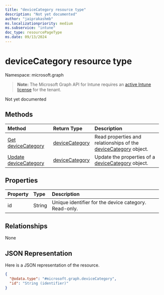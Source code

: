 ```yaml
---
title: "deviceCategory resource type"
description: "Not yet documented"
author: "jaiprakashmb"
ms.localizationpriority: medium
ms.subservice: "intune"
doc_type: resourcePageType
ms.date: 09/13/2024
---
```


# deviceCategory resource type

Namespace: microsoft.graph

> **Note:** The Microsoft Graph API for Intune requires an [active Intune license](https://go.microsoft.com/fwlink/?linkid=839381) for the tenant.

Not yet documented

## Methods
|Method|Return Type|Description|
|:---|:---|:---|
|[Get deviceCategory](../api/intune-devices-devicecategory-get.md)|[deviceCategory](../resources/intune-devices-devicecategory.md)|Read properties and relationships of the [deviceCategory](../resources/intune-devices-devicecategory.md) object.|
|[Update deviceCategory](../api/intune-devices-devicecategory-update.md)|[deviceCategory](../resources/intune-devices-devicecategory.md)|Update the properties of a [deviceCategory](../resources/intune-devices-devicecategory.md) object.|

## Properties
|Property|Type|Description|
|:---|:---|:---|
|id|String|Unique identifier for the device category. Read-only.|

## Relationships
None

## JSON Representation
Here is a JSON representation of the resource.
<!-- {
  "blockType": "resource",
  "keyProperty": "id",
  "@odata.type": "microsoft.graph.deviceCategory"
}
-->
``` json
{
  "@odata.type": "#microsoft.graph.deviceCategory",
  "id": "String (identifier)"
}
```
